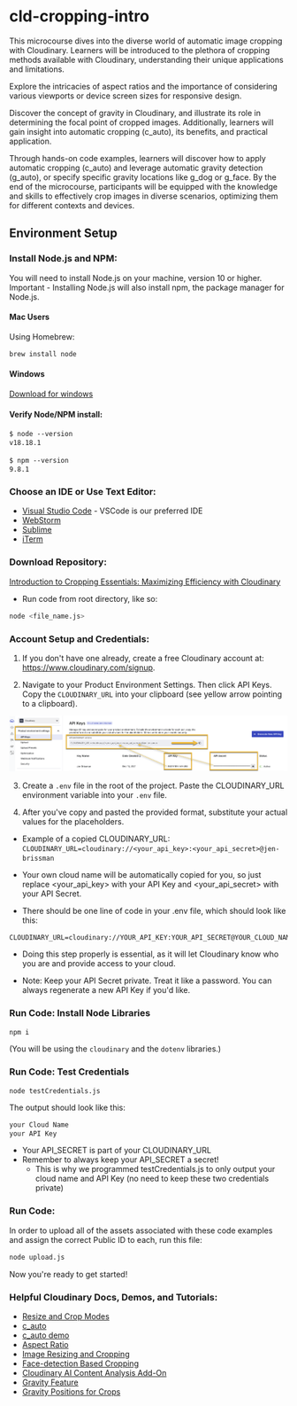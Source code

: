 # cld-cropping-intro

This microcourse dives into the diverse world of automatic image cropping with Cloudinary. Learners will be introduced to the plethora of cropping methods available with Cloudinary, understanding their unique applications and limitations. 

Explore the intricacies of aspect ratios and the importance of considering various viewports or device screen sizes for responsive design.

Discover the concept of gravity in Cloudinary, and illustrate its role in determining the focal point of cropped images. Additionally, learners will gain insight into automatic cropping (c_auto), its benefits, and practical application.

Through hands-on code examples, learners will discover how to apply automatic cropping (c_auto) and leverage automatic gravity detection (g_auto), or specify specific gravity locations like g_dog or g_face. By the end of the microcourse, participants will be equipped with the knowledge and skills to effectively crop images in diverse scenarios, optimizing them for different contexts and devices.

## Environment Setup

### Install Node.js and NPM:
You will need to install Node.js on your machine, version 10 or higher.
 Important - Installing Node.js will also install npm, the package manager for Node.js.

#### Mac Users
Using Homebrew:

```bash
brew install node
```

#### Windows
[Download for windows](https://nodejs.org/en/download/)

#### Verify Node/NPM install:

```console
$ node --version
v18.18.1

$ npm --version
9.8.1
```

### Choose an IDE or Use Text Editor:

- [Visual Studio Code](https://code.visualstudio.com/download) - VSCode is our preferred IDE
- [WebStorm](https://www.jetbrains.com/webstorm/) 
- [Sublime](https://www.sublimetext.com/) 
- [iTerm](https://iterm2.com/) 

### Download Repository:

[Introduction to Cropping Essentials: Maximizing Efficiency with Cloudinary](https://github.com/cloudinary-training/cld-cropping-intro)

- Run code from root directory, like so:
```bash
node <file_name.js>
```


### Account Setup and Credentials:

1. If you don't have one already, create a free Cloudinary account at: https://www.cloudinary.com/signup.

2. Navigate to your Product Environment Settings. Then click API Keys. Copy the `CLOUDINARY_URL` into your clipboard (see yellow arrow pointing to a clipboard).

![Dashboard](./assets/cld_credentials.png)

3. Create a `.env` file in the root of the project. Paste the CLOUDINARY_URL environment variable into your `.env` file.

4. After you've copy and pasted the provided format, substitute your actual values for the placeholders.

- Example of a copied CLOUDINARY_URL:
```CLOUDINARY_URL=cloudinary://<your_api_key>:<your_api_secret>@jen-brissman```

- Your own cloud name will be automatically copied for you, so just replace <your_api_key> with your API Key and <your_api_secret> with your API Secret.

- There should be one line of code in your .env file, which should look like this:

```console
CLOUDINARY_URL=cloudinary://YOUR_API_KEY:YOUR_API_SECRET@YOUR_CLOUD_NAME
```

- Doing this step properly is essential, as it will let Cloudinary know who you are and provide access to your cloud.

- Note: Keep your API Secret private. Treat it like a password. You can always regenerate a new API Key if you'd like. 

### Run Code: Install Node Libraries


```console
npm i
```
(You will be using the `cloudinary` and the `dotenv` libraries.)

### Run Code: Test Credentials

```console
node testCredentials.js
```

The output should look like this:
```console
your Cloud Name
your API Key
```

- Your API_SECRET is part of your CLOUDINARY_URL
- Remember to always keep your API_SECRET a secret!
  - This is why we programmed testCredentials.js to only output your cloud name and API Key (no need to keep these two credentials private)


### Run Code:

In order to upload all of the assets associated with these code examples and assign the correct Public ID to each, run this file:
```bash
node upload.js
```

Now you're ready to get started! 


### Helpful Cloudinary Docs, Demos, and Tutorials:
- [Resize and Crop Modes](https://cloudinary.com/documentation/resizing_and_cropping#resize_and_crop_modes)
- [c_auto](https://cloudinary.com/documentation/transformation_reference#c_auto)
- [c_auto demo](https://cloudinary.com/demo/c_auto)
- [Aspect Ratio](https://cloudinary.com/documentation/transformation_reference#ar_aspect_ratio)
- [Image Resizing and Cropping](https://cloudinary.com/documentation/resizing_and_cropping#automatic_gravity_with_the_auto_cropping_mode)
- [Face-detection Based Cropping](https://cloudinary.com/documentation/face_detection_based_transformations#face_detection_based_cropping)
- [Cloudinary AI Content Analysis Add-On](https://cloudinary.com/documentation/cloudinary_ai_content_analysis_addon)
- [Gravity Feature](https://cloudinary.com/documentation/transformation_reference#g_gravity)
- [Gravity Positions for Crops](https://cloudinary.com/documentation/resizing_and_cropping#control_gravity)
